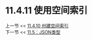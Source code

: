 # 11.4.11 使用空间索引  

上一节 << [11.4.10 创建空间索引](../10/Creating%20Spatial%20Indexes.md)  
下一节 << [11.5：JSON类型](../../05/The%20JSON%20Data%20Type.md)